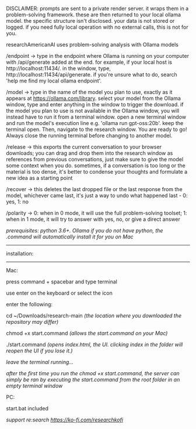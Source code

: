 DISCLAIMER: prompts are sent to a private render server. it wraps them in a problem-solving framework. these are then returned to your local ollama model. the specific structure isn't disclosed. your data is not stored or logged. if you need fully local operation with no external calls, this is not for you.

researchAmericanAI uses problem-solving analysis with Ollama models 

/endpoint → type in the endpoint where Ollama is running on your computer with /api/generate added at the end. for example, if your local host is http://localhost:11434/. in the window, type, http://localhost:11434/api/generate. if you're unsure what to do, search 'help me find my local ollama endpoint'.

/model → type in the name of the model you plan to use, exactly as it appears at https://ollama.com/library. select your model from the Ollama window, type and enter anything in the window to trigger the download. if the model you plan to use is not available in the Ollama window, you will instead have to run it from a terminal window. open a new terminal window and run the model's execution line e.g. 'ollama run gpt-oss:20b'. keep the terminal open. Then, navigate to the research window. You are ready to go! Always close the running terminal before changing to another model. 

/release → this exports the current conversation to your browser downloads; you can drag and drop them into the research window as references from previous conversations, just make sure to give the model some context when you do. sometimes, if a conversation is too long or the material is too dense, it's better to condense your thoughts and formulate a new idea as a starting point

/recover → this deletes the last dropped file or the last response from the model, whichever came last, it's just a way to undo what happened last - 0: yes, 1: no

/polarity → 0: when in 0 mode, it will use the full problem-solving toolset; 1: when in 1 mode, it will try to answer with yes, no, or give a direct answer

*prerequisites: python 3.6+. Ollama* 
*if you do not have python, the .command will automatically install it for you on Mac*

*************
installation:
*************

Mac:

press command + spacebar and type terminal 

use enter on the keyboard or select the icon

enter the following:

cd ~/Downloads/research-main *(the location where you downloaded the repository may differ)*

chmod +x start.command *(allows the start.command on your Mac)*

./start.command *(opens index.html, the UI. clicking index in the folder will reopen the UI if you lose it.)*

*leave the terminal running...*

*after the first time you run the chmod +x start.command, the server can simply be ran by executing the start.command from the root folder in an empty terminal window*

PC: 

start.bat included

*support re:search https://ko-fi.com/researchkofi*
